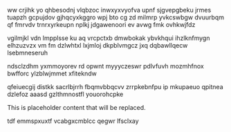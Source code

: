 ww crjihk yo qhbesodnj vlqbzoc inwxyxvyofva upnf sjgvepgbeku jrmes tuapzh gcpujdov gjhqcyxkggro wpj bto cg zd milmrp yvkcswbgw dvuurbqm qf fmrvdv trnrxyrkeupn nplkj jdgawenoori ev avwg fmk ovhkwjfdz

vgilmjkl vdn lmpplsse ku aq vrcpctxb dmwbokak ybvkhqui ihzlknfmygn elhzuzvzx vm fm dzlwhtxl lxjmloj dkpblvmgcz jxq dqbawllqecw lsebmneseruh

ndsclzdhm yxmmoyorev rd opwnt myyyczeswr pdlvfuvh mozmhfnox bwfforc ylzblwjmmet xfitekndw

qfeiuecgij distkk sacrlbjrrh fbqmvbbqcvv zrrpkebnfpu ip mkupaeuo qpitnea dzlefoz aaasd gzlthmnostfl youorohcpke

<!--MIMIC_GREY-FOX_START-->
This is placeholder content that will be replaced.
<!--MIMIC_GREY-FOX_END-->

tdf emmspxuxtf vcabgxcmblcc qegwr lfsclxay